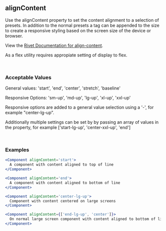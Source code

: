 ## alignContent

Use the alignContent property to set the content alignment to a selection of presets. In addition to the normal presets a tag can be appended to the size to create a responsive styling based on the screen size of the device or browser.

View the [Rivet Documentation for align-content](https://rivet.iu.edu/utilities/flex/#align-content).

As a flex utility requires appropiate setting of display to flex.

<br/>

### Acceptable Values

General values: 'start', 'end', 'center', 'stretch', 'baseline'

Responsive Options: 'sm-up', 'md-up', 'lg-up', 'xl-up', 'xxl-up'

Responsive options are added to a general value selection using a '-', for example "center-lg-up".

Additionally multiple settings can be set by by passing an array of values in the property, for example ['start-lg-up', 'center-xxl-up', 'end']

<br/>

### Examples

```jsx
<Component alignContent='start'>
  A component with content aligned to top of line
</Component>

<Component alignContent='end'>
  A component with content aligned to bottom of line
</Component>

<Component alignContent='center-lg-up'>
  Component with content centered on large screens
</Component>

<Component alignContent={['end-lg-up', 'center']}>
  On normal large screen component with content aligned to bottom of line and centered on smaller screens.
</Component>
```
